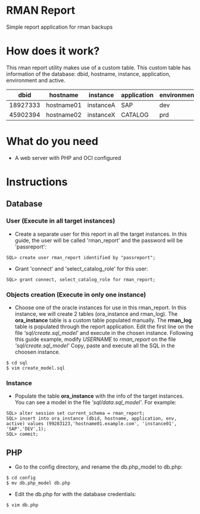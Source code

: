 # RMAN Report

Simple report application for rman backups


# How does it work?

This rman report utility makes use of a custom table. 
This custom table has information of the database: dbid, hostname, instance, application, environment and active.

dbid|hostname|instance|application|environment|active
----|--------|--------|-----------|-----------|------
18927333|hostname01|instanceA|SAP|dev|1
45902394|hostname02|instanceX|CATALOG|prd|1

# What do you need
* A web server with PHP and OCI configured

# Instructions

## Database

### User (Execute in all target instances)

* Create a separate user for this report in all the target instances. 
In this guide, the user will be called 'rman\_report' and the password will 
be 'passreport':

```
SQL> create user rman_report identified by "passreport";
```

* Grant 'connect' and 'select_catalog_role' for this user:

```
SQL> grant connect, select_catalog_role for rman_report;
```

### Objects creation (Execute in only one instance)

* Choose one of the oracle instances for use in this rman_report.
In this instance, we will create 2 tables (ora_instance and rman_log).
The **ora_instance** table is a custom table populated manually.
The **rman_log** table is populated through the report application.
Edit the first line on the file *'sql/create.sql_model'* 
and execute in the chosen instance.
Following this guide example, modify *USERNAME* to *rman_report* 
on the file *'sql/create.sql_model'*
Copy, paste and execute all the SQL in the choosen instance.

```
$ cd sql
$ vim create_model.sql
```

### Instance 

* Populate the table **ora_instance** with the info of the target instances.
You can see a model in the file *'sql/data.sql_model'*. For example:

```
SQL> alter session set current_schema = rman_report;
SQL> insert into ora_instance (dbid, hostname, application, env, active) values (99283123,'hostname01.example.com', 'instance01', 'SAP','DEV',1);
SQL> commit;
```


## PHP

- Go to the config directory, and rename the db.php_model to db.php:

```
$ cd config
$ mv db.php_model db.php
```

- Edit the db.php for with the database credentials:

```
$ vim db.php 
```
